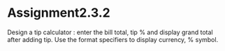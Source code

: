 # Assignment2.3.2

Design a tip calculator : enter the bill total, tip % and display grand total after adding tip.
Use the format specifiers to display currency, % symbol.
